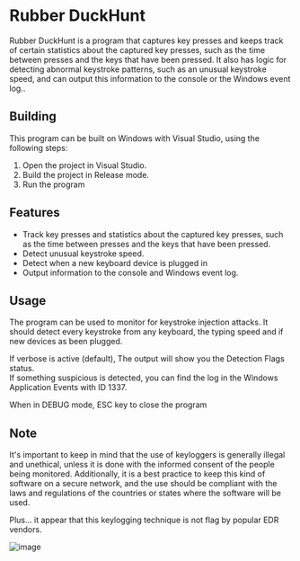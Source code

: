 # Rubber DuckHunt

Rubber DuckHunt is a program that captures key presses and keeps track of certain statistics about the captured key presses, such as the time between presses and the keys that have been pressed. It also has logic for detecting abnormal keystroke patterns, such as an unusual keystroke speed, and can output this information to the console or the Windows event log..

## Building

This program can be built on Windows with Visual Studio, using the following steps:
1. Open the project in Visual Studio.
2. Build the project in Release mode.
3. Run the program 

## Features
- Track key presses and statistics about the captured key presses, such as the time between presses and the keys that have been pressed.
- Detect unusual keystroke speed.
- Detect when a new keyboard device is plugged in
- Output information to the console and Windows event log.

## Usage

The program can be used to monitor for keystroke injection attacks.
It should detect every keystroke from any keyboard, the typing speed and if new devices as been plugged. 

If verbose is active (default), The output will show you the Detection Flags status.  
If something suspicious is detected, you can find the log in the Windows Application Events with ID 1337.

When in DEBUG mode,   ESC key to close the program

## Note

It's important to keep in mind that the use of keyloggers is generally illegal and unethical, unless it is done with the informed consent of the people being monitored. Additionally, it is a best practice to keep this kind of software on a secure network, and the use should be compliant with the laws and regulations of the countries or states where the software will be used.

Plus... it appear that this keylogging technique is not flag by popular EDR vendors.

![image](https://github.com/t3kn1cs/Rubber-DuckHunt/assets/7936289/e8cb6760-ad3e-468d-a7ba-f2cbeb185e21)

